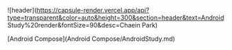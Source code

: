 
![header](https://capsule-render.vercel.app/api?type=transparent&color=auto&height=300&section=header&text=Android Study%20render&fontSize=90&desc=Chaein Park)

[Android Compose](Android Compose/AndroidStudy.md)
